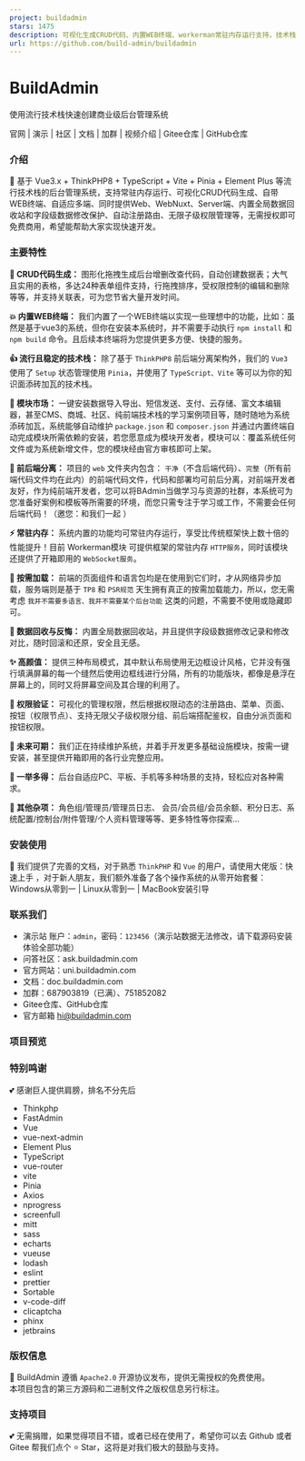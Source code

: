 ```yaml
---
project: buildadmin
stars: 1475
description: 可视化生成CRUD代码、内置WEB终端、workerman常驻内存运行支持，技术栈为Vue3.x(setup)+ThinkPHP8+TypeScript+Vite+Pinia+Element Plus，自适应多端，同时提供Web和Server端、自动注册路由、无限级菜单权限节点、全局数据回收站、字段级修改保护等等，是集颜值、实用、敏捷于一身的管理系统。
url: https://github.com/build-admin/buildadmin
---
```


  

BuildAdmin
==========

使用流行技术栈快速创建商业级后台管理系统

官网 | 演示 | 社区 | 文档 | 加群 | 视频介绍 | Gitee仓库 | GitHub仓库

  

  

  

### 介绍

🌈 基于 Vue3.x + ThinkPHP8 + TypeScript + Vite + Pinia + Element Plus 等流行技术栈的后台管理系统，支持常驻内存运行、可视化CRUD代码生成、自带WEB终端、自适应多端、同时提供Web、WebNuxt、Server端、内置全局数据回收站和字段级数据修改保护、自动注册路由、无限子级权限管理等，无需授权即可免费商用，希望能帮助大家实现快速开发。

### 主要特性

**🚀 CRUD代码生成：** 图形化拖拽生成后台增删改查代码，自动创建数据表；大气且实用的表格，多达24种表单组件支持，行拖拽排序，受权限控制的编辑和删除等等，并支持关联表，可为您节省大量开发时间。

**💥 内置WEB终端：** 我们内置了一个WEB终端以实现一些理想中的功能，比如：虽然是基于vue3的系统，但你在安装本系统时，并不需要手动执行 `npm install` 和 `npm build` 命令。且后续本终端将为您提供更多方便、快捷的服务。

**👍 流行且稳定的技术栈：** 除了基于 `ThinkPHP8` 前后端分离架构外，我们的 `Vue3` 使用了 `Setup` 状态管理使用 `Pinia`，并使用了 `TypeScript、Vite` 等可以为你的知识面添砖加瓦的技术栈。

**🎨 模块市场：** 一键安装数据导入导出、短信发送、支付、云存储、富文本编辑器，甚至CMS、商城、社区、纯前端技术栈的学习案例项目等，随时随地为系统添砖加瓦，系统能够自动维护 `package.json` 和 `composer.json` 并通过内置终端自动完成模块所需依赖的安装，若您愿意成为模块开发者，模块可以：覆盖系统任何文件或为系统新增文件，您的模块经由官方审核即可上架。

**🔀 前后端分离：** 项目的 `web` 文件夹内包含： `干净`（不含后端代码）、`完整`（所有前端代码文件均在此内）的前端代码文件，代码和部署均可前后分离，对前端开发者友好，作为纯前端开发者，您可以将BAdmin当做学习与资源的社群，本系统可为您准备好案例和模板等所需要的环境，而您只需专注于学习或工作，不需要会任何后端代码！（邀您：和我们一起 ）

**⚡️ 常驻内存：** 系统内置的功能均可常驻内存运行，享受比传统框架快上数十倍的性能提升！目前 Workerman模块 可提供框架的常驻内存 `HTTP服务`，同时该模块还提供了开箱即用的 `WebSocket服务`。

**🚚 按需加载：** 前端的页面组件和语言包均是在使用到它们时，才从网络异步加载，服务端则是基于 `TP8` 和 `PSR规范` 天生拥有真正的按需加载能力，所以，您无需考虑 `我并不需要多语言、我并不需要某个后台功能` 这类的问题，不需要不使用或隐藏即可。

**🌴 数据回收与反悔：** 内置全局数据回收站，并且提供字段级数据修改记录和修改对比，随时回滚和还原，安全且无感。

**✨ 高颜值：** 提供三种布局模式，其中默认布局使用无边框设计风格，它并没有强行填满屏幕的每一个缝然后使用边框线进行分隔，所有的功能版块，都像是悬浮在屏幕上的，同时又将屏幕空间及其合理的利用了。

**🔐 权限验证：** 可视化的管理权限，然后根据权限动态的注册路由、菜单、页面、按钮（权限节点）、支持无限父子级权限分组、前后端搭配鉴权，自由分派页面和按钮权限。

**📝 未来可期：** 我们正在持续维护系统，并着手开发更多基础设施模块，按需一键安装，甚至提供开箱即用的各行业完整应用。

**🧱 一举多得：** 后台自适应PC、平板、手机等多种场景的支持，轻松应对各种需求。

**💖 其他杂项：** 角色组/管理员/管理员日志、 会员/会员组/会员余额、积分日志、系统配置/控制台/附件管理/个人资料管理等等、更多特性等你探索...

### 安装使用

💫 我们提供了完善的文档，对于熟悉 `ThinkPHP` 和 `Vue` 的用户，请使用大佬版：快速上手 ，对于新人朋友，我们额外准备了各个操作系统的从零开始套餐：Windows从零到一 | Linux从零到一 | MacBook安装引导

### 联系我们

-   演示站 账户：`admin`，密码：`123456`（演示站数据无法修改，请下载源码安装体验全部功能）
-   问答社区：ask.buildadmin.com
-   官方网站：uni.buildadmin.com
-   文档：doc.buildadmin.com
-   加群：687903819（已满）、751852082
-   Gitee仓库、GitHub仓库
-   官方邮箱 hi@buildadmin.com

### 项目预览

### 特别鸣谢

💕 感谢巨人提供肩膀，排名不分先后

-   Thinkphp
-   FastAdmin
-   Vue
-   vue-next-admin
-   Element Plus
-   TypeScript
-   vue-router
-   vite
-   Pinia
-   Axios
-   nprogress
-   screenfull
-   mitt
-   sass
-   echarts
-   vueuse
-   lodash
-   eslint
-   prettier
-   Sortable
-   v-code-diff
-   clicaptcha
-   phinx
-   jetbrains

### 版权信息

🔐 BuildAdmin 遵循 `Apache2.0` 开源协议发布，提供无需授权的免费使用。  
本项目包含的第三方源码和二进制文件之版权信息另行标注。

### 支持项目

💕 无需捐赠，如果觉得项目不错，或者已经在使用了，希望你可以去 Github 或者 Gitee 帮我们点个 ⭐ Star，这将是对我们极大的鼓励与支持。
